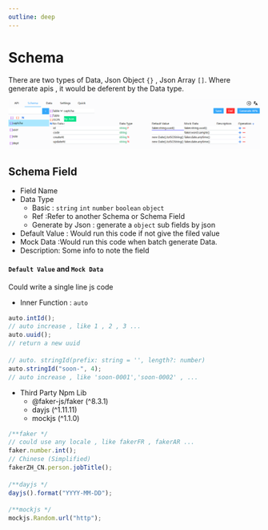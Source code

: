 ```yaml
---
outline: deep
---
```


# Schema

There are two types of Data, Json Object `{}` , Json Array `[]`.
Where generate apis , it would be deferent by the Data type. 

![截图](./public//images/schema.png "schema.png")

## Schema Field

- Field Name
- Data Type
  - Basic : `string` `int` `number` `boolean` `object`
  - Ref :Refer to another Schema or Schema Field
  - Generate by Json : generate a `object` sub fields by json
- Default Value : Would run this code if not give the filed value
- Mock Data :Would run this code when batch generate Data.
- Description: Some info to note the field

#### `Default Value` and `Mock Data`

Could write a single line js code

- Inner Function : `auto`

```ts
auto.intId();
// auto increase , like 1 , 2 , 3 ...
auto.uuid();
// return a new uuid

// auto. stringId(prefix: string = '', length?: number)
auto.stringId("soon-", 4);
// auto increase , like 'soon-0001','soon-0002' , ...
```

- Third Party Npm Lib
  - @faker-js/faker (^8.3.1)
  - dayjs (^1.11.11)
  - mockjs (^1.1.0)

```ts
/**faker */
// could use any locale , like fakerFR , fakerAR ...
faker.number.int();
// Chinese (Simplified)
fakerZH_CN.person.jobTitle();

/**dayjs */
dayjs().format("YYYY-MM-DD");

/**mockjs */
mockjs.Random.url("http");
```
